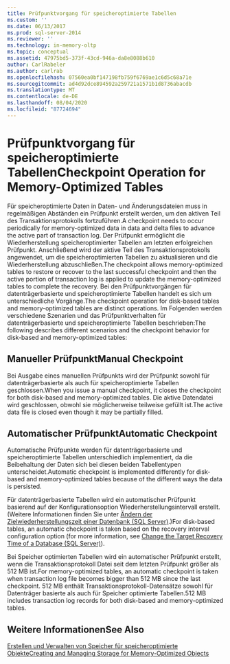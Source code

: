 ```yaml
---
title: Prüfpunktvorgang für speicheroptimierte Tabellen
ms.custom: ''
ms.date: 06/13/2017
ms.prod: sql-server-2014
ms.reviewer: ''
ms.technology: in-memory-oltp
ms.topic: conceptual
ms.assetid: 47975bd5-373f-43cd-946a-da8e8088b610
author: CarlRabeler
ms.author: carlrab
ms.openlocfilehash: 07560ea0bf147198fb759f6769ae1c6d5c68a71e
ms.sourcegitcommit: ad4d92dce894592a259721a1571b1d8736abacdb
ms.translationtype: MT
ms.contentlocale: de-DE
ms.lasthandoff: 08/04/2020
ms.locfileid: "87724694"
---
```

# <a name="checkpoint-operation-for-memory-optimized-tables"></a><span data-ttu-id="71133-102">Prüfpunktvorgang für speicheroptimierte Tabellen</span><span class="sxs-lookup"><span data-stu-id="71133-102">Checkpoint Operation for Memory-Optimized Tables</span></span>
  <span data-ttu-id="71133-103">Für speicheroptimierte Daten in Daten- und Änderungsdateien muss in regelmäßigen Abständen ein Prüfpunkt erstellt werden, um den aktiven Teil des Transaktionsprotokolls fortzuführen.</span><span class="sxs-lookup"><span data-stu-id="71133-103">A checkpoint needs to occur periodically for memory-optimized data in data and delta files to advance the active part of transaction log.</span></span> <span data-ttu-id="71133-104">Der Prüfpunkt ermöglicht die Wiederherstellung speicheroptimierter Tabellen am letzten erfolgreichen Prüfpunkt. Anschließend wird der aktive Teil des Transaktionsprotokolls angewendet, um die speicheroptimierten Tabellen zu aktualisieren und die Wiederherstellung abzuschließen.</span><span class="sxs-lookup"><span data-stu-id="71133-104">The checkpoint allows memory-optimized tables to restore or recover to the last successful checkpoint and then the active portion of transaction log is applied to update the memory-optimized tables to complete the recovery.</span></span> <span data-ttu-id="71133-105">Bei den Prüfpunktvorgängen für datenträgerbasierte und speicheroptimierte Tabellen handelt es sich um unterschiedliche Vorgänge.</span><span class="sxs-lookup"><span data-stu-id="71133-105">The checkpoint operation for disk-based tables and memory-optimized tables are distinct operations.</span></span> <span data-ttu-id="71133-106">Im Folgenden werden verschiedene Szenarien und das Prüfpunktverhalten für datenträgerbasierte und speicheroptimierte Tabellen beschrieben:</span><span class="sxs-lookup"><span data-stu-id="71133-106">The following describes different scenarios and the checkpoint behavior for disk-based and memory-optimized tables:</span></span>  
  
## <a name="manual-checkpoint"></a><span data-ttu-id="71133-107">Manueller Prüfpunkt</span><span class="sxs-lookup"><span data-stu-id="71133-107">Manual Checkpoint</span></span>  
 <span data-ttu-id="71133-108">Bei Ausgabe eines manuellen Prüfpunkts wird der Prüfpunkt sowohl für datenträgerbasierte als auch für speicheroptimierte Tabellen geschlossen.</span><span class="sxs-lookup"><span data-stu-id="71133-108">When you issue a manual checkpoint, it closes the checkpoint for both disk-based and memory-optimized tables.</span></span> <span data-ttu-id="71133-109">Die aktive Datendatei wird geschlossen, obwohl sie möglicherweise teilweise gefüllt ist.</span><span class="sxs-lookup"><span data-stu-id="71133-109">The active data file is closed even though it may be partially filled.</span></span>  
  
## <a name="automatic-checkpoint"></a><span data-ttu-id="71133-110">Automatischer Prüfpunkt</span><span class="sxs-lookup"><span data-stu-id="71133-110">Automatic Checkpoint</span></span>  
 <span data-ttu-id="71133-111">Automatische Prüfpunkte werden für datenträgerbasierte und speicheroptimierte Tabellen unterschiedlich implementiert, da die Beibehaltung der Daten sich bei diesen beiden Tabellentypen unterscheidet.</span><span class="sxs-lookup"><span data-stu-id="71133-111">Automatic checkpoint is implemented differently for disk-based and memory-optimized tables because of the different ways the data is persisted.</span></span>  
  
 <span data-ttu-id="71133-112">Für datenträgerbasierte Tabellen wird ein automatischer Prüfpunkt basierend auf der Konfigurationsoption Wiederherstellungsintervall erstellt. (Weitere Informationen finden Sie unter [Ändern der Zielwiederherstellungszeit einer Datenbank &#40;SQL Server&#41;](../logs/change-the-target-recovery-time-of-a-database-sql-server.md).)</span><span class="sxs-lookup"><span data-stu-id="71133-112">For disk-based tables, an automatic checkpoint is taken based on the recovery interval configuration option (for more information, see [Change the Target Recovery Time of a Database &#40;SQL Server&#41;](../logs/change-the-target-recovery-time-of-a-database-sql-server.md)).</span></span>  
  
 <span data-ttu-id="71133-113">Bei Speicher optimierten Tabellen wird ein automatischer Prüfpunkt erstellt, wenn die Transaktionsprotokoll Datei seit dem letzten Prüfpunkt größer als 512 MB ist.</span><span class="sxs-lookup"><span data-stu-id="71133-113">For memory-optimized tables, an automatic checkpoint is taken when transaction log file becomes bigger than 512 MB since the last checkpoint.</span></span> <span data-ttu-id="71133-114">512 MB enthält Transaktionsprotokoll-Datensätze sowohl für Datenträger basierte als auch für Speicher optimierte Tabellen.</span><span class="sxs-lookup"><span data-stu-id="71133-114">512 MB includes transaction log records for both disk-based and memory-optimized tables.</span></span>  
  
## <a name="see-also"></a><span data-ttu-id="71133-115">Weitere Informationen</span><span class="sxs-lookup"><span data-stu-id="71133-115">See Also</span></span>  
 [<span data-ttu-id="71133-116">Erstellen und Verwalten von Speicher für speicheroptimierte Objekte</span><span class="sxs-lookup"><span data-stu-id="71133-116">Creating and Managing Storage for Memory-Optimized Objects</span></span>](creating-and-managing-storage-for-memory-optimized-objects.md)  
  
  
